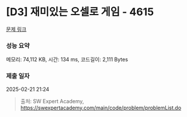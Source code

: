 # [D3] 재미있는 오셀로 게임 - 4615 

[문제 링크](https://swexpertacademy.com/main/code/problem/problemDetail.do?contestProbId=AWQmA4uK8ygDFAXj) 

### 성능 요약

메모리: 74,112 KB, 시간: 134 ms, 코드길이: 2,111 Bytes

### 제출 일자

2025-02-21 21:24



> 출처: SW Expert Academy, https://swexpertacademy.com/main/code/problem/problemList.do
